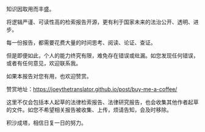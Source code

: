 知识因取用而丰盛。

将逻辑严谨、可读性高的检索报告开源，更有利于国家未来的法治公开、透明、进步。

每一份报告，都需要花费大量的时间思考、阅读、论证、查证。

但是即便如此，个人的能力终究有限，难免存在错误或纰漏。如您发现任何错误，或者有任何意见，欢迎联系我。

如果本报告对您有用，也欢迎赞赏。

赞赏地址：https://joeythetranslator.github.io/post/buy-me-a-coffee/

这里不仅会包括本人起草的法律检索报告、法律研究报告，也会收集其他作者起草的文件。如您不希望相关报告被收集、上传，烦请告知，会及时移除。

积沙成塔，相信日复一日的努力。
